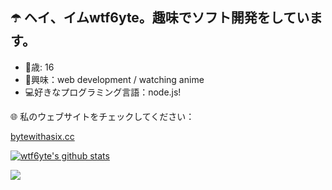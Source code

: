 ## ☂️ ヘイ、イムwtf6yte。趣味でソフト開発をしています。



* 🔞歳: 16
* 💫興味：web development / watching anime
* 💻好きなプログラミング言語：node.js!


🌐 私のウェブサイトをチェックしてください：

[bytewithasix.cc](https://bytewithasix.cc/)

[![wtf6yte's github stats](https://github-readme-stats.vercel.app/api?username=wtf6yte&show_icons=true&theme=dracula)](https://twitter.com/wtf6yte)

![](https://komarev.com/ghpvc/?username=wtf6yte&color=DD6387)
